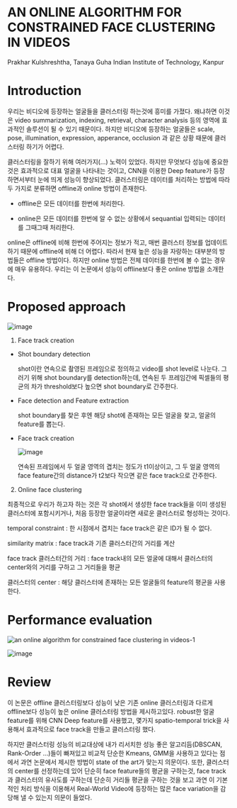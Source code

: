 # AN ONLINE ALGORITHM FOR CONSTRAINED FACE CLUSTERING IN VIDEOS
Prakhar Kulshreshtha, Tanaya Guha
Indian Institute of Technology, Kanpur

# Introduction 
우리는 비디오에 등장하는 얼굴들을 클러스터링 하는것에 흥미를 가졌다. 왜냐하면 이것은 video summarization, indexing, retrieval, character analysis 등의 영역에 효과적인 솔루션이 될 수 있기 때문이다. 하지만 비디오에 등장하는 얼굴들은 scale, pose, illumination, expression, apperance, occlusion 과 같은 상황 때문에 클러스터링 하기가 어렵다.

클러스터링을 잘하기 위해 여러가지(...) 노력이 있었다. 하지만 무엇보다 성능에 중요한것은 효과적으로 대표 얼굴을 나타내는 것이고, CNN을 이용한 Deep feature가 등장하면서부터 눈에 띄게 성능이 향상되었다. 클러스터링은 데이터를 처리하는 방법에 따라 두 가지로 분류하면 offline과 online 방법이 존재한다.

* offline은 모든 데이터를 한번에 처리한다.

* online은 모든 데이터를 한번에 알 수 없는 상황에서 sequantial 입력되는 데이터를 그때그때 처리한다.

online은 offline에 비해 한번에 주어지는 정보가 적고, 매번 클러스터 정보를 업데이트 하기 때문에 offline에 비해 더 어렵다. 따라서 현재 높은 성능을 자랑하는 대부분의 방법들은 offline 방법이다. 하지만 online 방법은 전체 데이터를 한번에 볼 수 없는 경우에 매우 유용하다. 우리는 이 논문에서 성능이 offline보다 좋은 online 방법을 소개한다.

# Proposed approach

  ![image](https://user-images.githubusercontent.com/23207379/51081843-0ec8df00-173d-11e9-8873-07f3f8389fe9.png)

1. Face track creation

* Shot boundary detection

  shot이란 연속으로 촬영된 프레임으로 정의하고 video를 shot level로 나눈다. 그러기 위해 shot boundary를 detection하는데, 
  연속된 두 프레임간에 픽셀들의 평균의 차가 threshold보다 높으면 shot boundary로 간주한다.
  
* Face detection and Feature extraction

  shot boundary를 찾은 후엔 해당 shot에 존재하는 모든 얼굴을 찾고, 얼굴의 feature를 뽑는다.
  
* Face track creation

  ![image](https://user-images.githubusercontent.com/23207379/51081834-e7721200-173c-11e9-984f-db7baa3f2624.png)
  
  연속된 프레임에서 두 얼굴 영역의 겹치는 정도가 t1이상이고, 그 두 얼굴 영역의 face feature간의 distance가 t2보다 작으면
  같은 face track으로 간주한다.
  
2. Online face clustering 

  최종적으로 우리가 하고자 하는 것은 각 shot에서 생성한 face track들을 이미 생성된 클러스터에 포함시키거나, 
  처음 등장한 얼굴이라면 새로운 클러스터로 형성하는 것이다.
  
  temporal constraint : 한 시점에서 겹치는 face track은 같은 ID가 될 수 없다.
  
  similarity matrix : face track과 기존 클러스터간의 거리를 계산
  
  face track 클러스터간의 거리 : face track내의 모든 얼굴에 대해서 클러스터의 center와의 거리를 구하고 그 거리들을 평균
  
  클러스터의 center : 해당 클러스터에 존재하는 모든 얼굴들의 feature의 평균을 사용한다. 
   

# Performance evaluation

![an online algorithm for constrained face clustering in videos-1](https://user-images.githubusercontent.com/23207379/51081658-5b5deb80-1738-11e9-828e-c0d2cf87584c.png)

![image](https://user-images.githubusercontent.com/23207379/51081694-08386880-1739-11e9-852f-11cff87f593a.png)

# Review 
이 논문은 offline 클러스터링보다 성능이 낮은 기존 online 클러스터링과 다르게 offline보다 성능이 높은 online 클러스터링 방법을 제시하고있다. robust한 얼굴 feature를 위해 CNN Deep feature를 사용했고, 몇가지 spatio-temporal trick을 사용해서 효과적으로 face track을 만들고 클러스터링 했다. 

하지만 클러스터링 성능의 비교대상에 내가 리서치한 성능 좋은 알고리듬(DBSCAN, Rank-Order ...)들이 빠져있고 비교적 단순한 Kmeans, GMM을 사용하고 있다는 점에서 과연 논문에서 제시한 방법이 state of the art가 맞는지 의문이다. 또한, 클러스터의 center를 선정하는데 있어 단순히 face feature들의 평균을 구하는것, face track과 클러스터의 유사도를 구하는데 단순히 거리들 평균을 구하는 것을 보고 과연 이 기본적인 처리 방식을 이용해서 Real-World Video에 등장하는 많은 face variation을 감당해 낼 수 있는지 의문이 들었다. 
